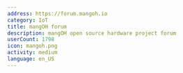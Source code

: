 ```yaml
---
address: https://forum.mangoh.io
category: IoT
title: mangOH forum
description: mangOH open source hardware project forum
userCount: 1798
icon: mangoh.png
activity: medium
language: en_US
---
```

